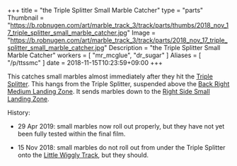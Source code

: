 +++
title = "the Triple Splitter Small Marble Catcher"
type = "parts"
Thumbnail = "https://b.robnugen.com/art/marble_track_3/track/parts/thumbs/2018_nov_17_triple_splitter_small_marble_catcher.jpg"
Image = "https://b.robnugen.com/art/marble_track_3/track/parts/2018_nov_17_triple_splitter_small_marble_catcher.jpg"
Description = "the Triple Splitter Small Marble Catcher"
workers = [
    "mr_mcglue",
    "dr_sugar"
]
Aliases = [
    "/p/ttssmc"
]
date = 2018-11-15T10:23:59+09:00
+++

This catches small marbles almost immediately after they hit the [Triple Splitter](/parts/triple_splitter/).  This hangs from the Triple Splitter, suspended above the [Back Right Medium Landing Zone](/parts/back_right_medium_landing_zone/).  It sends marbles down to the [Right Side Small Landing Zone](/p/rsslz).

History:

* 29 Apr 2019: small marbles now roll out properly, but they have not yet been fully tested within the final film.

* 15 Nov 2018: small marbles do not roll out from under the Triple Splitter onto the [Little Wiggly Track](/p/lwt/), but they should.

